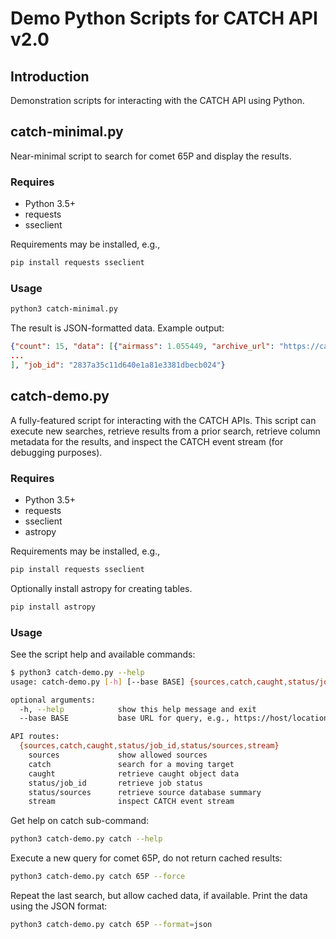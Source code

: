 # Demo Python Scripts for CATCH API v2.0

## Introduction

Demonstration scripts for interacting with the CATCH API using Python.

## catch-minimal.py

Near-minimal script to search for comet 65P and display the results.

### Requires

* Python 3.5+
* requests
* sseclient

Requirements may be installed, e.g.,

```bash
pip install requests sseclient
```

### Usage

```bash
python3 catch-minimal.py
```

The result is JSON-formatted data.  Example output:

```json
{"count": 15, "data": [{"airmass": 1.055449, "archive_url": "https://catch.astro.umd.edu/catch-images/archive/neat/tricam/data/p20020121/obsdata/20020121132624c.fits", "cutout_url": "https://catch.astro.umd.edu/catch-images/cutouts/65P_P20020121_OBSDATA_20020121132624C_ra177.51011_dec+15.25013_5arcmin.fits", "ddec": 9.813682, "dec": 15.25013, "delta": 2.83330835061683, "designation": "65P", "dra": -2.64437, "exposure": 60.0, "filter": "NONE", "instrument": "NEAT PALOMAR TRI-CAMERA", "jd": 2452296.06034722, "phase": 12.5942, "preview_url": "https://catch.astro.umd.edu/catch-images/thumbnails/65P_P20020121_OBSDATA_20020121132624C_ra177.51011_dec+15.25013_5arcmin.jpg", "productid": "P20020121_OBSDATA_20020121132624C", "ra": 177.51011, "rdot": -5.0789549, "rh": 3.531535016579, "sangle": 103.483, "selong": 128.5424, "source": "neat_palomar", "thumbnail_url": "https://catch.astro.umd.edu/catch-images/thumbnails/65P_P20020121_OBSDATA_20020121132624C_ra177.51011_dec+15.25013_5arcmin_thumb.jpg", "tmtp": -475.346708036959, "trueanomaly": 254.187062889922, "unc_a": 4.967, "unc_b": 0.359, "unc_theta": 115.651, "vangle": 116.105, "vmag": 17.382},
...
], "job_id": "2837a35c11d640e1a81e3381dbecb024"}
```

## catch-demo.py

A fully-featured script for interacting with the CATCH APIs.  This script can execute new searches, retrieve results from a prior search, retrieve column metadata for the results, and inspect the CATCH event stream (for debugging purposes).

### Requires

* Python 3.5+
* requests
* sseclient
* astropy

Requirements may be installed, e.g.,

```bash
pip install requests sseclient
```

Optionally install astropy for creating tables.

```bash
pip install astropy
```

### Usage

See the script help and available commands:

```bash
$ python3 catch-demo.py --help
usage: catch-demo.py [-h] [--base BASE] {sources,catch,caught,status/job_id,status/sources,stream} ...

optional arguments:
  -h, --help            show this help message and exit
  --base BASE           base URL for query, e.g., https://host/location

API routes:
  {sources,catch,caught,status/job_id,status/sources,stream}
    sources             show allowed sources
    catch               search for a moving target
    caught              retrieve caught object data
    status/job_id       retrieve job status
    status/sources      retrieve source database summary
    stream              inspect CATCH event stream
```

Get help on catch sub-command:

```bash
python3 catch-demo.py catch --help
```

Execute a new query for comet 65P, do not return cached results:

```bash
python3 catch-demo.py catch 65P --force
```

Repeat the last search, but allow cached data, if available.  Print the data using the JSON format:

```bash
python3 catch-demo.py catch 65P --format=json
```
